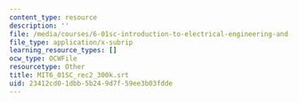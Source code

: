 ```yaml
---
content_type: resource
description: ''
file: /media/courses/6-01sc-introduction-to-electrical-engineering-and-computer-science-i-spring-2011/23412cd01dbb5b249d7f59ee3b03fdde_MIT6_01SC_rec2_300k.vtt
file_type: application/x-subrip
learning_resource_types: []
ocw_type: OCWFile
resourcetype: Other
title: MIT6_01SC_rec2_300k.srt
uid: 23412cd0-1dbb-5b24-9d7f-59ee3b03fdde
---
```

